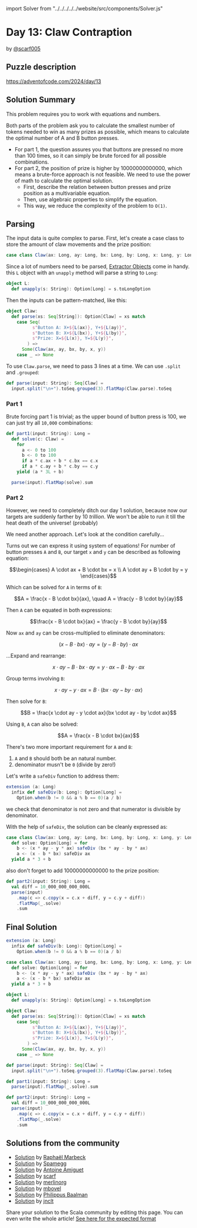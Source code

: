 import Solver from "../../../../../website/src/components/Solver.js"

# Day 13: Claw Contraption

by [@scarf005](https://github.com/scarf005)

## Puzzle description

https://adventofcode.com/2024/day/13

## Solution Summary

This problem requires you to work with equations and numbers.

Both parts of the problem ask you to calculate the smallest number of tokens needed to win as many prizes as possible, which means to calculate the optimal number of A and B button presses.

- For part 1, the question assures you that buttons are pressed no more than 100 times, so it can simply be brute forced for all possible combinations.
- For part 2, the position of prize is higher by 10000000000000, which means a brute-force approach is not feasible. We need to use the power of math to calculate the optimal solution.
  - First, describe the relation between button presses and prize position as a multivariable equation.
  - Then, use algebraic properties to simplify the equation.
  - This way, we reduce the complexity of the problem to `O(1)`.

## Parsing

The input data is quite complex to parse. First, let's create a case class to store the amount of claw movements and the prize position:

```scala
case class Claw(ax: Long, ay: Long, bx: Long, by: Long, x: Long, y: Long)
```

Since a lot of numbers need to be parsed, [Extractor Objects](https://docs.scala-lang.org/tour/extractor-objects.html) come in handy. this `L` object with an `unapply` method will parse a string to `Long`:

```scala
object L:
  def unapply(s: String): Option[Long] = s.toLongOption
```

Then the inputs can be pattern-matched, like this:

```scala
object Claw:
  def parse(xs: Seq[String]): Option[Claw] = xs match
    case Seq(
          s"Button A: X+${L(ax)}, Y+${L(ay)}",
          s"Button B: X+${L(bx)}, Y+${L(by)}",
          s"Prize: X=${L(x)}, Y=${L(y)}",
        ) =>
      Some(Claw(ax, ay, bx, by, x, y))
    case _ => None
```

To use `Claw.parse`, we need to pass 3 lines at a time. We can use `.split` and `.grouped`:

```scala
def parse(input: String): Seq[Claw] =
  input.split("\n+").toSeq.grouped(3).flatMap(Claw.parse).toSeq
```

### Part 1

Brute forcing part 1 is trivial; as the upper bound of button press is 100, we can just try all `10,000` combinations:

```scala
def part1(input: String): Long =
  def solve(c: Claw) =
    for
      a <- 0 to 100
      b <- 0 to 100
      if a * c.ax + b * c.bx == c.x
      if a * c.ay + b * c.by == c.y
    yield (a * 3L + b)

  parse(input).flatMap(solve).sum
```

### Part 2

However, we need to completely ditch our day 1 solution, because now our targets are suddenly farther by 10 _trillion_. We won't be able to run it till the heat death of the universe! (probably)

We need another approach. Let's look at the condition carefully...

Turns out we can express it using system of equations! For number of button presses `A` and `B`, our target `x` and `y` can be described as following equation:

```math
\begin{cases}
A \cdot ax + B \cdot bx = x \\
A \cdot ay + B \cdot by = y
\end{cases}
```

Which can be solved for `A` in terms of `B`:

```math
A = \frac{x - B \cdot bx}{ax}, \quad A = \frac{y - B \cdot by}{ay}
```

Then `A` can be equated in both expressions:

```math
\frac{x - B \cdot bx}{ax} = \frac{y - B \cdot by}{ay}
```

Now `ax` and `ay` can be cross-multiplied to eliminate denominators:

```math
(x - B \cdot bx) \cdot ay = (y - B \cdot by) \cdot ax
```

...Expand and rearrange:

```math
x \cdot ay - B \cdot bx \cdot ay = y \cdot ax - B \cdot by \cdot ax
```

Group terms involving `B`:

```math
x \cdot ay - y \cdot ax = B \cdot (bx \cdot ay - by \cdot ax)
```

Then solve for `B`:

```math
B = \frac{x \cdot ay - y \cdot ax}{bx \cdot ay - by \cdot ax}
```

Using `B`, `A` can also be solved:

```math
A = \frac{x - B \cdot bx}{ax}
```

There's two more important requirement for `A` and `B`:
1. `A` and `B` should both be an natural number.
2. denominator musn't be `0` (divide by zero!)

Let's write a `safeDiv` function to address them:

```scala
extension (a: Long)
  infix def safeDiv(b: Long): Option[Long] =
    Option.when(b != 0 && a % b == 0)(a / b)
```

we check that denominator is not zero and that numerator is divisible by denominator.

With the help of `safeDiv`, the solution can be cleanly expressed as:

```scala
case class Claw(ax: Long, ay: Long, bx: Long, by: Long, x: Long, y: Long):
  def solve: Option[Long] = for
    b <- (x * ay - y * ax) safeDiv (bx * ay - by * ax)
    a <- (x - b * bx) safeDiv ax
  yield a * 3 + b
```

also don't forget to add 10000000000000 to the prize position:

```scala
def part2(input: String): Long =
  val diff = 10_000_000_000_000L
  parse(input)
    .map(c => c.copy(x = c.x + diff, y = c.y + diff))
    .flatMap(_.solve)
    .sum
```

## Final Solution

```scala
extension (a: Long)
  infix def safeDiv(b: Long): Option[Long] =
    Option.when(b != 0 && a % b == 0)(a / b)

case class Claw(ax: Long, ay: Long, bx: Long, by: Long, x: Long, y: Long):
  def solve: Option[Long] = for
    b <- (x * ay - y * ax) safeDiv (bx * ay - by * ax)
    a <- (x - b * bx) safeDiv ax
  yield a * 3 + b

object L:
  def unapply(s: String): Option[Long] = s.toLongOption

object Claw:
  def parse(xs: Seq[String]): Option[Claw] = xs match
    case Seq(
          s"Button A: X+${L(ax)}, Y+${L(ay)}",
          s"Button B: X+${L(bx)}, Y+${L(by)}",
          s"Prize: X=${L(x)}, Y=${L(y)}",
        ) =>
      Some(Claw(ax, ay, bx, by, x, y))
    case _ => None

def parse(input: String): Seq[Claw] =
  input.split("\n+").toSeq.grouped(3).flatMap(Claw.parse).toSeq

def part1(input: String): Long =
  parse(input).flatMap(_.solve).sum

def part2(input: String): Long =
  val diff = 10_000_000_000_000L
  parse(input)
    .map(c => c.copy(x = c.x + diff, y = c.y + diff))
    .flatMap(_.solve)
    .sum
```

## Solutions from the community
- [Solution](https://github.com/rmarbeck/advent2024/blob/main/day13/src/main/scala/Solution.scala) by [Raphaël Marbeck](https://github.com/rmarbeck)
- [Solution](https://github.com/spamegg1/aoc/blob/master/2024/13/13.worksheet.sc#L109) by [Spamegg](https://github.com/spamegg1)
- [Solution](https://github.com/aamiguet/advent-2024/blob/main/src/main/scala/ch/aamiguet/advent2024/Day13.scala) by [Antoine Amiguet](https://github.com/aamiguet)
- [Solution](https://github.com/scarf005/aoc-scala/blob/main/2024/day13.scala) by [scarf](https://github.com/scarf005)
- [Solution](https://github.com/merlinorg/aoc2024/blob/main/src/main/scala/Day13.scala) by [merlinorg](https://github.com/merlinorg)
- [Solution](https://gist.github.com/mbovel/f26d82b2fd3d46cb55520268994371f8) by [mbovel](https://github.com/mbovel)
- [Solution](https://github.com/Philippus/adventofcode/blob/main/src/main/scala/adventofcode2024/Day13.scala) by [Philippus Baalman](https://github.com/philippus)
- [Solution](https://github.com/jnclt/adventofcode2024/blob/main/day13/claw-contraption.sc) by [jnclt](https://github.com/jnclt)

Share your solution to the Scala community by editing this page.
You can even write the whole article! [See here for the expected format](https://github.com/scalacenter/scala-advent-of-code/discussions/424)

